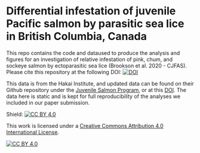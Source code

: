 # Differential infestation of juvenile Pacific salmon by parasitic sea lice in British Columbia, Canada

This repo contains the code and dataused to produce the analysis and figures for an investigation of relative infestation of pink, chum, and sockeye
salmon by ectoparasitic sea lice (Brookson et al. 2020 - CJFAS). Please cite this repository at the following DOI: [![DOI](https://zenodo.org/badge/178743921.svg)](https://zenodo.org/badge/latestdoi/178743921)


This data is from the Hakai Institute, and updated data can be found on their Github repository under the [Juvenile Salmon Program](https://github.com/HakaiInstitute/jsp-data), or at this [DOI](https://hecate.hakai.org/geonetwork/srv/eng/catalog.search#/metadata/6c449900-c726-4e9a-b241-707711e253a7). The data here is static and is kept for full reproducibility of the analyses we included in our paper submission. 

Shield: [![CC BY 4.0][cc-by-shield]][cc-by]

This work is licensed under a
[Creative Commons Attribution 4.0 International License][cc-by].

[![CC BY 4.0][cc-by-image]][cc-by]

[cc-by]: http://creativecommons.org/licenses/by/4.0/
[cc-by-image]: https://i.creativecommons.org/l/by/4.0/88x31.png
[cc-by-shield]: https://img.shields.io/badge/License-CC%20BY%204.0-lightgrey.svg
